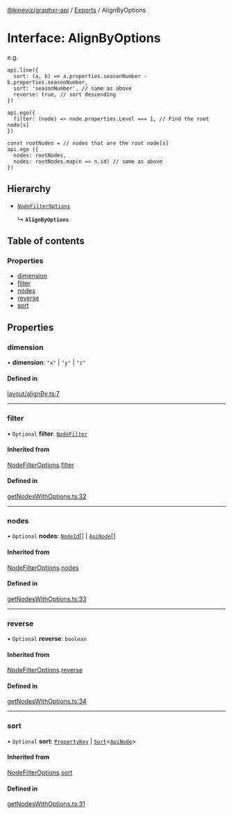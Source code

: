 [@kineviz/graphxr-api](../README.md) / [Exports](../modules.md) / AlignByOptions

# Interface: AlignByOptions

e.g.

```
api.line({
  sort: (a, b) => a.properties.seasonNumber - b.properties.seasonNumber,
  sort: 'seasonNumber', // same as above
  reverse: true, // sort descending
})

api.ego({
  filter: (node) => node.properties.Level === 1, // Find the root node[s]
})

const rootNodes = // nodes that are the root node[s]
api.ego ({
  nodes: rootNodes,
  nodes: rootNodes.map(n => n.id) // same as above
})
```

## Hierarchy

- [`NodeFilterOptions`](NodeFilterOptions.md)

  ↳ **`AlignByOptions`**

## Table of contents

### Properties

- [dimension](AlignByOptions.md#dimension)
- [filter](AlignByOptions.md#filter)
- [nodes](AlignByOptions.md#nodes)
- [reverse](AlignByOptions.md#reverse)
- [sort](AlignByOptions.md#sort)

## Properties

### dimension

• **dimension**: ``"x"`` \| ``"y"`` \| ``"z"``

#### Defined in

[layout/alignBy.ts:7](https://bitbucket.org/kineviz/graphxr-api/src/c752a8c/src/layout/alignBy.ts#lines-7)

___

### filter

• `Optional` **filter**: [`NodeFilter`](../modules.md#nodefilter)

#### Inherited from

[NodeFilterOptions](NodeFilterOptions.md).[filter](NodeFilterOptions.md#filter)

#### Defined in

[getNodesWithOptions.ts:32](https://bitbucket.org/kineviz/graphxr-api/src/c752a8c/src/getNodesWithOptions.ts#lines-32)

___

### nodes

• `Optional` **nodes**: [`NodeId`](../modules.md#nodeid)[] \| [`ApiNode`](../classes/ApiNode.md)[]

#### Inherited from

[NodeFilterOptions](NodeFilterOptions.md).[nodes](NodeFilterOptions.md#nodes)

#### Defined in

[getNodesWithOptions.ts:33](https://bitbucket.org/kineviz/graphxr-api/src/c752a8c/src/getNodesWithOptions.ts#lines-33)

___

### reverse

• `Optional` **reverse**: `boolean`

#### Inherited from

[NodeFilterOptions](NodeFilterOptions.md).[reverse](NodeFilterOptions.md#reverse)

#### Defined in

[getNodesWithOptions.ts:34](https://bitbucket.org/kineviz/graphxr-api/src/c752a8c/src/getNodesWithOptions.ts#lines-34)

___

### sort

• `Optional` **sort**: [`PropertyKey`](../modules.md#propertykey) \| [`Sort`](../modules.md#sort)<[`ApiNode`](../classes/ApiNode.md)\>

#### Inherited from

[NodeFilterOptions](NodeFilterOptions.md).[sort](NodeFilterOptions.md#sort)

#### Defined in

[getNodesWithOptions.ts:31](https://bitbucket.org/kineviz/graphxr-api/src/c752a8c/src/getNodesWithOptions.ts#lines-31)
